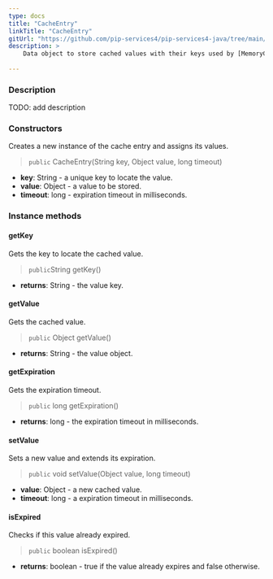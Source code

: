 ```yaml
---
type: docs
title: "CacheEntry"
linkTitle: "CacheEntry"
gitUrl: "https://github.com/pip-services4/pip-services4-java/tree/main/pip-services4-logic-java"
description: >
    Data object to store cached values with their keys used by [MemoryCache](../memory_cache)
    
---
```


### Description

TODO: add description

### Constructors
Creates a new instance of the cache entry and assigns its values.

> `public` CacheEntry(String key, Object value, long timeout)

- **key**: String - a unique key to locate the value.
- **value**: Object - a value to be stored.
- **timeout**: long - expiration timeout in milliseconds.

### Instance methods

#### getKey
Gets the key to locate the cached value.

> `public`String getKey()

- **returns**: String - the value key.


#### getValue
Gets the cached value.

> `public` Object getValue()

- **returns**: String - the value object.

#### getExpiration
Gets the expiration timeout.

> `public` long getExpiration()

- **returns**: long - the expiration timeout in milliseconds.

#### setValue
Sets a new value and extends its expiration.

> `public` void setValue(Object value, long timeout)

- **value**: Object - a new cached value.
- **timeout**: long - a expiration timeout in milliseconds.

#### isExpired
Checks if this value already expired.

> `public` boolean isExpired()

- **returns**: boolean - true if the value already expires and false otherwise.

